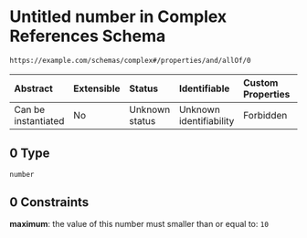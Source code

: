 # Untitled number in Complex References Schema

```txt
https://example.com/schemas/complex#/properties/and/allOf/0
```



| Abstract            | Extensible | Status         | Identifiable            | Custom Properties | Additional Properties | Access Restrictions | Defined In                                                                              |
| :------------------ | :--------- | :------------- | :---------------------- | :---------------- | :-------------------- | :------------------ | :-------------------------------------------------------------------------------------- |
| Can be instantiated | No         | Unknown status | Unknown identifiability | Forbidden         | Allowed               | none                | [complex.schema.json*](../generated-schemas/complex.schema.json "open original schema") |

## 0 Type

`number`

## 0 Constraints

**maximum**: the value of this number must smaller than or equal to: `10`
